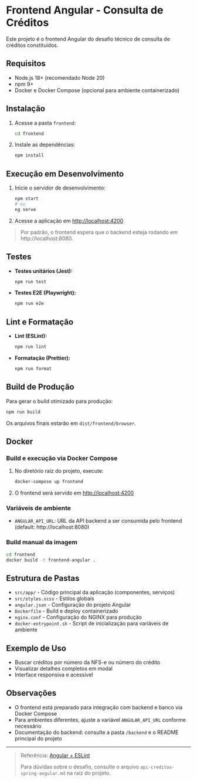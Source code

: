 # Frontend Angular - Consulta de Créditos

Este projeto é o frontend Angular do desafio técnico de consulta de créditos constituídos.

## Requisitos

- Node.js 18+ (recomendado Node 20)
- npm 9+
- Docker e Docker Compose (opcional para ambiente containerizado)

## Instalação

1. Acesse a pasta `frontend`:
   ```bash
   cd frontend
   ```
2. Instale as dependências:
   ```bash
   npm install
   ```

## Execução em Desenvolvimento

1. Inicie o servidor de desenvolvimento:
   ```bash
   npm start
   # ou
   ng serve
   ```
2. Acesse a aplicação em [http://localhost:4200](http://localhost:4200)

> Por padrão, o frontend espera que o backend esteja rodando em http://localhost:8080.

## Testes

- **Testes unitários (Jest):**
  ```bash
  npm run test
  ```
- **Testes E2E (Playwright):**
  ```bash
  npm run e2e
  ```

## Lint e Formatação

- **Lint (ESLint):**
  ```bash
  npm run lint
  ```
- **Formatação (Prettier):**
  ```bash
  npm run format
  ```

## Build de Produção

Para gerar o build otimizado para produção:
```bash
npm run build
```
Os arquivos finais estarão em `dist/frontend/browser`.

## Docker

### Build e execução via Docker Compose

1. No diretório raiz do projeto, execute:
   ```bash
   docker-compose up frontend
   ```
2. O frontend será servido em [http://localhost:4200](http://localhost:4200)

### Variáveis de ambiente
- `ANGULAR_API_URL`: URL da API backend a ser consumida pelo frontend (default: http://localhost:8080)

### Build manual da imagem
```bash
cd frontend
docker build -t frontend-angular .
```

## Estrutura de Pastas

- `src/app/` - Código principal da aplicação (componentes, serviços)
- `src/styles.scss` - Estilos globais
- `angular.json` - Configuração do projeto Angular
- `Dockerfile` - Build e deploy containerizado
- `nginx.conf` - Configuração do NGINX para produção
- `docker-entrypoint.sh` - Script de inicialização para variáveis de ambiente

## Exemplo de Uso

- Buscar créditos por número da NFS-e ou número do crédito
- Visualizar detalhes completos em modal
- Interface responsiva e acessível

## Observações

- O frontend está preparado para integração com backend e banco via Docker Compose
- Para ambientes diferentes, ajuste a variável `ANGULAR_API_URL` conforme necessário
- Documentação do backend: consulte a pasta `/backend` e o README principal do projeto

---
> Referência: [Angular + ESLint](https://github.com/angular-eslint/angular-eslint)
> 
> Para dúvidas sobre o desafio, consulte o arquivo `api-creditos-spring-angular.md` na raiz do projeto.
